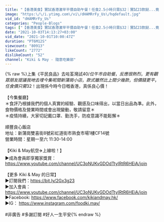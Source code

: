 ```yaml
---
title: "【香港美食】實試香港激罕平價自助午餐！任食2.5小時只需$32｜實試23款餸...竟然有蟹食｜平民良品｜Kiki and May"
image: "https:\/\/i.ytimg.com\/vi\/dHAMRrFy_Us\/hqdefault.jpg"
vid_id: "dHAMRrFy_Us"
categories: "People-Blogs"
tags: ["【香港美食】實試香港激罕平價自助午餐！任食2.5小時只需$32｜實試23款餸...竟然有蟹食｜平民良品｜Kiki"]
date: "2021-10-03T14:13:27+03:00"
vid_date: "2021-10-01T10:00:47Z"
duration: "PT6M12S"
viewcount: "80913"
likeCount: "2772"
dislikeCount: "52"
channel: "Kiki & May - 隨意吃樂部"
---
```

{% raw %}上集《平民良品》去咗荃灣試$40/位午市自助餐，反應很熱烈，更有觀眾朋友提議我哋去埋今集呢間新蒲崗小店，款式雖然比上間少幾款，但價錢更平，任食價只需$32！出現係今時今日嘅香港，真係良心價！<br /><br />【今集餐廳】<br />＊食評乃根據我們的個人真實的經驗、觀感及口味得出，以當日出品為準。此外，食物價格及營業時間或會出現變動，敬請留意＊<br />＊疫情持續，大家切記戴口罩、勤洗手，防疫意識不能鬆懈＊<br /><br />順豐良心飯店<br />地址：新蒲崗雙喜街8號彩虹道街市熟食市場1樓CF14號<br />營業時間：星期一至六 11:30-14:00<br /><br />【Kiki &amp; May航空✈️上線啦！】<br />►成為會員即享獨家獎賞：<br /><a rel="nofollow" target="blank" href="https://www.youtube.com/channel/UC3oNUKvGDOdTtyIRtR6HEiA/join">https://www.youtube.com/channel/UC3oNUKvGDOdTtyIRtR6HEiA/join</a><br /><br />【更多 Kiki &amp; May 的日常】<br />►訂閱我們：<a rel="nofollow" target="blank" href="https://bit.ly/2Gx3g23">https://bit.ly/2Gx3g23</a><br />►加入會員：<a rel="nofollow" target="blank" href="https://www.youtube.com/channel/UC3oNUKvGDOdTtyIRtR6HEiA/join">https://www.youtube.com/channel/UC3oNUKvGDOdTtyIRtR6HEiA/join</a><br />►Facebook: <a rel="nofollow" target="blank" href="https://www.facebook.com/kikiandmay.hk/">https://www.facebook.com/kikiandmay.hk/</a><br />►IG： <a rel="nofollow" target="blank" href="https://www.instagram.com/foodki.may/">https://www.instagram.com/foodki.may/</a><br /><br /> #非廣告 #多謝訂閱 #好人一生平安{% endraw %}
